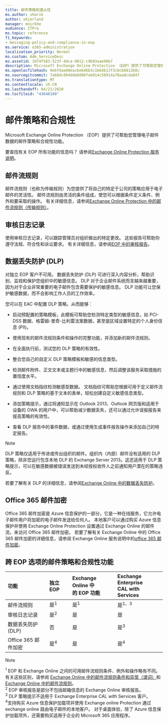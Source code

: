 ```yaml
---
title: 邮件策略和遵从性
ms.author: sharik
author: skjerland
manager: mnirkhe
audience: ITPro
ms.topic: reference
f1_keywords:
- messaging-policy-and-compliance-in-eop
ms.service: o365-administration
localization_priority: Normal
ms.custom: Adm_ServiceDesc
ms.assetid: 1074f583-523f-4dca-9012-c9b93aae96b7
description: Microsoft Exchange Online Protection （EOP）提供了可帮助您管理电子邮件数据的邮件策略和合规性功能。
ms.openlocfilehash: 9ebfdae60eac6e646b3c1b64b13f3cbcb6612b0c
ms.sourcegitcommit: 7a68dc894dde0d06fab014c56914a78aa8cda847
ms.translationtype: MT
ms.contentlocale: zh-CN
ms.lasthandoff: 04/21/2020
ms.locfileid: "43640160"
---
```

# <a name="messaging-policy-and-compliance"></a>邮件策略和合规性

Microsoft Exchange Online Protection （EOP）提供了可帮助您管理电子邮件数据的邮件策略和合规性功能。

要查找有关 EOP 所有功能的信息吗？ 请参阅[Exchange Online Protection 服务说明](exchange-online-protection-service-description.md)。

## <a name="mail-flow-rules"></a>邮件流规则

邮件流规则（也称为传输规则）为您提供了将自己的特定于公司的策略应用于电子邮件的灵活性。 邮件流规则由灵活的条件组成，使您可以根据条件定义条件、例外和要采取的操作。 有关详细信息，请参阅[Exchange Online Protection 中的邮件流规则（传输规则）](https://docs.microsoft.com/microsoft-365/security/office-365-security/mail-flow-rules-transport-rules-0)。

## <a name="audit-logging"></a>审核日志记录

使用审核日志记录，可以跟踪管理员对组织做出的特定更改。 这些报告可帮助你遵守法规、符合性和诉讼要求。 有关详细信息，请参阅[EOP 中的审核报告](https://docs.microsoft.com/microsoft-365/security/office-365-security/auditing-reports-in-eop)。

## <a name="data-loss-prevention-dlp"></a>数据丢失防护 (DLP)

对独立 EOP 客户不可用。 数据丢失防护 (DLP) 可进行深入内容分析，帮助识别、监视和保护您组织中的敏感信息。 DLP 对于企业邮件系统而言越来越重要，因为对于企业非常重要的电子邮件包含需要保护的敏感信息。 DLP 功能可让您保护敏感数据，而不会影响工作人员的工作效率。

您可以在 EAC 中配置 DLP 策略，从而能够：

- 启动预配置的策略模板，此模板可帮助您检测特定类型的敏感信息，如 PCI-DSS 数据、格雷姆-里奇-比利雷法案数据，甚至是区域设置特定的个人身份信息 (PII)。

- 使用现有的邮件流规则条件和操作的完整功能，并添加新的邮件流规则。

- 在全面执行前，测试您的 DLP 策略的有效性。

- 整合您自己的自定义 DLP 策略模板和敏感的信息类型。

- 检测邮件附件、正文文本或主题行中的敏感信息，然后调整该服务采取措施的置信度水平。

- 通过使用文档指纹检测敏感型数据。 文档指纹可帮助您根据可用于定义邮件流规则和 DLP 策略的基于文本的表单，轻松创建自定义敏感信息类型。

- 添加策略提示，通过将通知显示在 Outlook 2013、Outlook 网页版和适用于设备的 OWA 的用户中，可以帮助减少数据丢失，还可以通过允许误报报告来提高策略的有效性。

- 查看 DLP 报告中的事件数据，或通过使用生成事件报告操作来添加自己的特定报告。

> [!NOTE]
> DLP 策略仅适用于传进或传出组织的邮件。组织内（内部）邮件没有适用的 DLP 策略，除非您运行包含本地 DLP 的 Exchange Server 2013。这还适用于 DLP 策略提示，可以在敏感数据被错误发送到未经授权收件人之前通知用户潜在的策略违反。

若要了解有关 DLP 的详细信息，请参阅[Exchange Online 中的数据丢失防护](https://docs.microsoft.com/exchange/security-and-compliance/data-loss-prevention/data-loss-prevention)。

## <a name="office-365-message-encryption"></a>Office 365 邮件加密

Office 365 邮件加密是 Azure 信息保护的一部分，它是一种在线服务，它允许电子邮件用户将加密的电子邮件发送给任何人。 本地客户可以通过购买 Azure 信息保护并使用 Exchange Online Protection 设置通过 Exchange Online 的邮件流，来访问 Office 365 邮件加密。 若要了解有关 Exchange Online 中的 Office 365 邮件加密的详细信息，请参阅 Exchange Online 服务说明中的[office 365 邮件加密](../exchange-online-service-description/message-policy-and-compliance.md#office-365-message-encryption)。

## <a name="messaging-policy-and-compliance-features-across-eop-options"></a>跨 EOP 选项的邮件策略和合规性功能

|**功能**|**独立 EOP**|**Exchange Online 中<br/>的 EOP 功能**|**Exchange Enterprise <br/> CAL with Services**|
|:-----|:-----|:-----|:-----|
|邮件流规则|是<sup>1</sup>|是<sup>1</sup>|是<sup>1、3</sup>|
|审核日志记录|是<sup>2</sup>|是|是|
|数据丢失防护 (DLP)|否|是|是<sup>3</sup>|
|Office 365 邮件加密|是<sup>4</sup>|是|是<sup>4</sup>|

> [!NOTE]
> <sup>1</sup> EOP 和 Exchange Online 之间的可用邮件流规则条件、例外和操作略有不同。 有关这些区别，请参阅 [Exchange Online 中的邮件流规则条件和异常（谓词）](https://docs.microsoft.com/Exchange/security-and-compliance/mail-flow-rules/conditions-and-exceptions)和 [Exchange Online 中的邮件流规则](https://docs.microsoft.com/Exchange/security-and-compliance/mail-flow-rules/mail-flow-rule-actions)。 <br/>
> <sup>2</sup> EOP 审核报告是部分不包括邮箱信息的 Exchange Online 审核报告。 <br/>
> <sup>3</sup> DLP 策略提示不适用于 Exchange Enterprise CAL with Services 客户。 <br/>
> <sup>4</sup>支持购买 Azure 信息保护加载项并使用 Exchange online Protection 通过 exchange online 路由电子邮件的本地客户。 对于桌面体验，除了 Azure 信息保护加载项外，还需要购买适用于企业的 Microsoft 365 应用程序。 <br/>
